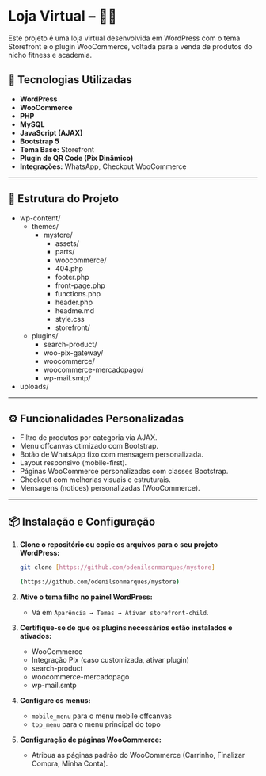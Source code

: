 # Loja Virtual – 🏋️‍♀️

Este projeto é uma loja virtual desenvolvida em WordPress com o tema Storefront e o plugin WooCommerce, voltada para a venda de produtos do nicho fitness e academia.

## 🚀 Tecnologias Utilizadas

- **WordPress**
- **WooCommerce**
- **PHP**
- **MySQL**
- **JavaScript (AJAX)**
- **Bootstrap 5**
- **Tema Base:** Storefront
- **Plugin de QR Code (Pix Dinâmico)**
- **Integrações:** WhatsApp, Checkout WooCommerce

---

## 📁 Estrutura do Projeto
- wp-content/
  - themes/
    - mystore/
      - assets/
      - parts/
      - woocommerce/
      - 404.php
      - footer.php
      - front-page.php
      - functions.php
      - header.php
      - headme.md
      - style.css
      - storefront/
  - plugins/
    - search-product/
    - woo-pix-gateway/
    - woocommerce/
    - woocommerce-mercadopago/
    - wp-mail.smtp/
- uploads/



---

## ⚙️ Funcionalidades Personalizadas

- Filtro de produtos por categoria via AJAX.
- Menu offcanvas otimizado com Bootstrap.
- Botão de WhatsApp fixo com mensagem personalizada.
- Layout responsivo (mobile-first).
- Páginas WooCommerce personalizadas com classes Bootstrap.
- Checkout com melhorias visuais e estruturais.
- Mensagens (notices) personalizadas (WooCommerce).

---

## 📦 Instalação e Configuração

1.  **Clone o repositório ou copie os arquivos para o seu projeto WordPress:**

    ```bash
    git clone [https://github.com/odenilsonmarques/mystore]

    (https://github.com/odenilsonmarques/mystore)

    ```

2.  **Ative o tema filho no painel WordPress:**

    * Vá em `Aparência → Temas → Ativar storefront-child`.

3.  **Certifique-se de que os plugins necessários estão instalados e ativados:**

    * WooCommerce
    * Integração Pix (caso customizada, ativar plugin)
    * search-product
    * woocommerce-mercadopago
    * wp-mail.smtp
    

4.  **Configure os menus:**

    * `mobile_menu` para o menu mobile offcanvas
    * `top_menu` para o menu principal do topo

5.  **Configuração de páginas WooCommerce:**

    * Atribua as páginas padrão do WooCommerce (Carrinho, Finalizar Compra, Minha Conta).
